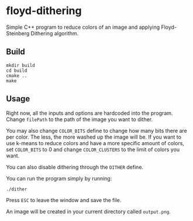 # floyd-dithering

Simple C++ program to reduce colors of an image and applying Floyd-Steinberg Dithering algorithm.

## Build

```
mkdir build
cd build
cmake ..
make
```

## Usage

Right now, all the inputs and options are hardcoded into the program. Change `filePath` to the path of the image you want to dither.

You may also change `COLOR_BITS` define to change how many bits there are per color. The less, the more washed up the image will be. If you want to use k-means to reduce colors and have a more specific amount of colors, set `COLOR_BITS` to 0 and change `COLOR_CLUSTERS` to the limit of colors you want.

You can also disable dithering through the `DITHER` define.

You can run the program simply by running:

`./dither`

Press `ESC` to leave the window and save the file.

An image will be created in your current directory called `output.png`.
